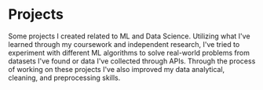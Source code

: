 # Projects
Some projects I created related to ML and Data Science. Utilizing what I've learned through my coursework and independent research, I've tried to experiment with different ML algorithms to solve real-world problems from datasets I've found or data I've collected through APIs. Through the process of working on these projects I've also improved my data analytical, cleaning, and preprocessing skills.
